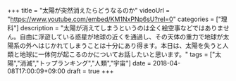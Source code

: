 +++
title =  "太陽が突然消えたらどうなるのか"
videoUrl = "https://www.youtube.com/embed/KM1NxPNp6sU?rel=0"
categories = ["理科"]
description = "太陽が消えてしまうというのは全く絵空事などではありません。自由に浮遊している惑星が地球の近くを通過し、その天体の重力で地球が太陽系の外へはじかれてしまうことは十分にあり得ます。本日は、太陽を失うと人類と地球に一体何が起こるのかについてお話したいと思います。"
tags = ["太陽","消滅","トップランキング","人類","宇宙"]
date = 2018-04-08T17:00:09+09:00
draft = true
+++

